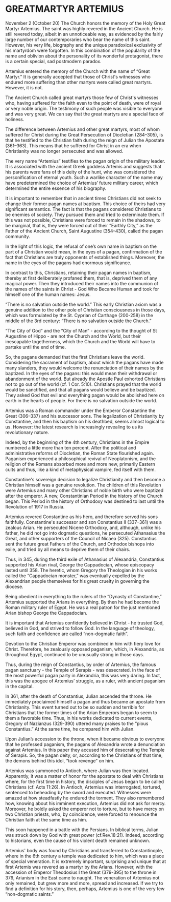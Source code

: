 # GREATMARTYR ARTEMIUS

November 2 (October 20) The Church honors the memory of the Holy Great Martyr Artemius. The saint was highly revered in the Ancient Church. He is still revered today, albeit in an unnoticeable way, as evidenced by the fairly large number of our contemporaries who bear the name of this saint. However, his very life, biography and the unique paradoxical exclusivity of his martyrdom were forgotten. In this combination of the popularity of the name and oblivion about the personality of its wonderful protagonist, there is a certain special, sad postmodern paradox.

Artemius entered the memory of the Church with the name of “Great Martyr.” It is generally accepted that those of Christ's witnesses who endured more suffering than other martyrs were called great martyrs. However, it is not.

The Ancient Church called great martyrs those few of Christ's witnesses who, having suffered for the faith even to the point of death, were of royal or very noble origin. The testimony of such people was visible to everyone and was very great. We can say that the great martyrs are a special face of holiness.

The difference between Artemius and other great martyrs, most of whom suffered for Christ during the Great Persecution of Diocletian (284–305), is that he testified to the Christian faith during the reign of Julian the Apostate (361–363). This means that he suffered for Christ in an era when Christianity was no longer persecuted and was allowed.

The very name “Artemius” testifies to the pagan origin of the military leader. It is associated with the ancient Greek goddess Artemis and suggests that his parents were fans of this deity of the hunt, who was considered the personification of eternal youth. Such a warlike character of the name may have predetermined the choice of Artemius’ future military career, which determined the entire essence of his biography.

It is important to remember that in ancient times Christians did not seek to change their former pagan names at baptism. This choice of theirs had very significant semantics. The fact is that the pagans considered Christians to be enemies of society. They pursued them and tried to exterminate them. If this was not possible, Christians were forced to remain in the shadows, to be marginal, that is, they were forced out of their “Earthly City,” as the Father of the Ancient Church, Saint Augustine (354–430), called the pagan community.

In the light of this logic, the refusal of one’s own name in baptism on the part of a Christian would mean, in the eyes of a pagan, confirmation of the fact that Christians are truly opponents of established things. Moreover, the name in the eyes of the pagans had enormous significance.

In contrast to this, Christians, retaining their pagan names in baptism, thereby at first deliberately profaned them, that is, deprived them of any magical power. Then they introduced their names into the communion of the names of the saints in Christ - God Who Became Human and took for himself one of the human names: Jesus.

“There is no salvation outside the world.” This early Christian axiom was a genuine addition to the other pole of Christian consciousness in those days, which was formulated by the St. Cyprian of Carthage (200-258) in the middle of the 3rd century: “There is no salvation outside the Church.”

“The City of God” and the “City of Man” - according to the thought of St Augustine of Hippo - are not the Church and the World, but their inescapable togetherness, which the Church and the World will have to partake until the end of time.

So, the pagans demanded that the first Christians leave the world. Considering the sacrament of baptism, about which the pagans have made many slanders, they would welcome the renunciation of their names by the baptized. In the eyes of the pagans: this would mean their withdrawal or abandonment of the world. But already the Apostle Paul exhorted Christians not to go out of the world (cf. 1 Cor. 5:10). Christians prayed that the world would be sanctified, and that all pagans would believe and be baptized. They asked God that evil and everything pagan would be abolished here on earth in the hearts of people. For there is no salvation outside the world.

Artemius was a Roman commander under the Emperor Constantine the Great (306–337) and his successor sons. The legalization of Christianity by Constantine, and then his baptism on his deathbed, seems almost logical to us. However: the latest research is increasingly revealing to us its revolutionary nature.

Indeed, by the beginning of the 4th century, Christians in the Empire numbered a little more than ten percent. After the political and administrative reforms of Diocletian, the Roman State flourished again. Paganism experienced a philosophical revival of Neoplatonism, and the religion of the Romans absorbed more and more new, primarily Eastern cults and thus, like a kind of metaphysical vampire, fed itself with them.

Constantine's sovereign decision to legalize Christianity and then become a Christian himself was a genuine revolution. The children of this Revolution were Artemius and many other Christians of noble birth who were baptized after the emperor. A new, Constantinian Period in the history of the Church began. This Period in the history of Orthodoxy was destined to last until the Revolution of 1917 in Russia.

Artemius revered Constantine as his hero, and therefore served his sons faithfully. Constantine's successor and son Constantius II (337–361) was a zealous Arian. He persecuted Nicene Orthodoxy, and, although, unlike his father, he did not go into dogmatic questions, he persecuted Athanasius the Great, and other supporters of the Council of Nicaea (325). Constantius sent the future great Fathers of the Church, and Orthodox bishops into exile, and tried by all means to deprive them of their chairs.

Thus, in 345, during the third exile of Athanasius of Alexandria, Constantius supported his Arian rival, George the Cappadocian, whose episcopacy lasted until 358. The heretic, whom Gregory the Theologian in his works called the “Cappadocian monster,” was eventually expelled by the Alexandrian people themselves for his great cruelty in governing the diocese.

Being obedient in everything to the rulers of the “Dynasty of Constantine,” Artemius supported the Arians in everything. By then he had become the Roman military ruler of Egypt. He was a real patron for the just mentioned Arian bishop George the Cappadocian.

It is important that Artemius confidently believed in Christ - he trusted God, believed in God, and strived to follow God. In the language of theology, such faith and confidence are called “non-dogmatic faith”.

Devotion to the Christian Emperor was combined in him with fiery love for Christ. Therefore, he zealously opposed paganism, which, in Alexandria, as throughout Egypt, continued to be unusually strong in those days.

Thus, during the reign of Constantius, by order of Artemius, the famous pagan sanctuary - the Temple of Serapis - was desecrated. In the face of the most powerful pagan party in Alexandria, this was very daring. In fact, this was the apogee of Artemius’ struggle, as a ruler, with ancient paganism in the capital.

In 361, after the death of Constantius, Julian ascended the throne. He immediately proclaimed himself a pagan and thus became an apostate from Christianity. This event turned out to be so sudden and terrible for Christians that the former times of the Arian Emperors began to seem to them a favorable time. Thus, in his works dedicated to current events, Gregory of Nazianzus (329-390) uttered many praises to the “pious Constantius.” At the same time, he compared him with Julian.

Upon Julian’s accession to the throne, when it became obvious to everyone that he professed paganism, the pagans of Alexandria wrote a denunciation against Artemius. In this paper they accused him of desecrating the Temple of Serapis. So, the pagan deity, or, according to the Christians of that time, the demons behind this idol, “took revenge” on him.

Artemius was summoned to Antioch, where Julian was then located. Apparently, it was a matter of honor for the apostate to deal with Christians where, for the first time in history, the disciples of Jesus began to be called Christians (cf. Acts 11:26). In Antioch, Artemius was interrogated, tortured, sentenced to beheading by the sword and executed. Witnesses were amazed at how steadfastly he endured the torment. They also remembered how, knowing about his imminent execution, Artemius did not ask for mercy. Moreover, he boldly asked the emperor not to torture, but to have mercy on two Christian priests, who, by coincidence, were forced to renounce the Christian faith at the same time as him.

This soon happened in a battle with the Persians. In biblical terms, Julian was struck down by God with great power (cf.Rev.18:21). Indeed, according to historians, even the cause of his violent death remained unknown.

Artemius' body was found by Christians and transferred to Constantinople, where in the 6th century a temple was dedicated to him, which was a place of special veneration. It is extremely important, surprising and unique that at first Artemis was revered as a martyr by the Arians. However, with the accession of Emperor Theodosius I the Great (379-395) to the throne in 379, Arianism in the East came to naught. The veneration of Artemius not only remained, but grew more and more, spread and increased. If we try to find a definition for his story, then, perhaps, Artemius is one of the very few “non-dogmatic saints.”

